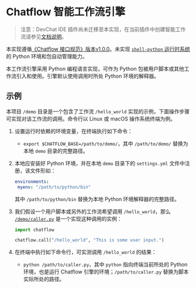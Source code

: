 # Chatflow 智能工作流引擎

> 注意：DevChat IDE 插件尚未迁移至本实现，在当前插件中创建智能工作流请参见[文档说明](https://docs.devchat.ai/zh/quick-start/create_workflow)。

本实现遵循[《Chatflow 接口规范》版本v1.0.0](specs/interface-v1.0.0.zh.md)。未实现 [`shell-python` 运行时系统](specs/runtime-v0.1.0.zh.md)的 Python 环境和包自动管理能力。

本工作流引擎采用 Python 编程语言实现，可作为 Python 包被用户脚本或其他工作流引入和使用。引擎默认使用调用时所处 Python 环境的解释器。

## 示例

本项目 `/demo` 目录是一个包含了工作流 `/hello_world` 实现的示例，下面操作步骤可实现对该工作流的调用。命令行以 Linux 或 macOS 操作系统终端为例。

1. 设置运行时依赖的环境变量，在终端执行如下命令：
   - `export $CHATFLOW_BASE=/path/to/demo/`，其中 `/path/to/demo/` 替换为本地 `demo` 目录的完整路径。
2. 本地应安装好 Python 环境，并在本地 `demo` 目录下的 `settings.yml` 文件中注册，该文件形如：
   
   ```yaml
   environments:
    myenv: "/path/to/python/bin"
   ```
   
   其中 `/path/to/python/bin` 替换为本地 Python 环境解释器的完整路径。
3. 我们假设一个用户脚本或另外的工作流希望调用 `/hello_world`，那么 [`/demo/caller.py`](demo/caller.py) 是一个实现这种调用的实例：
   ```python
   import chatflow
   
   chatflow.call("/hello_world", "This is some user input.")
   ```
4. 在终端中执行如下命令行，可实测调用 `/hello_world` 的结果：
   - `python /path/to/caller.py`，其中 `python` 指向终端当前所处的 Python 环境，也是运行 Chatflow 引擎的环境；`/path/to/caller.py` 替换为脚本实际所处的路径。
